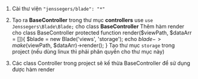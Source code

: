 1. Cài thư viện `"jenssegers/blade": "*"`
2. Tạo ra **BaseController** trong thư mục **controllers** 
    use `use Jenssegers\Blade\Blade;` cho class **BaseController**
    Thêm hàm render cho class BaseController
   protected function render($viewPath, $dataArr = []){
     $blade = new Blade('views', 'storage');
     echo $blade->make($viewPath, $dataArr)->render();
   }
   Tạo thư mục `storage` trong project (nếu dùng linux thì phải phân quyền cho thư mục này)

3. Các class Controller trong project sẽ kế thừa BaseController để sử dụng được hàm render
